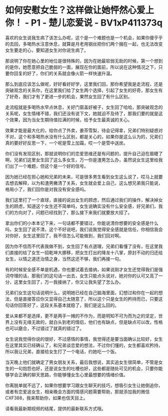 # 如何安慰女生？这样做让她怦然心爱上你！ - P1 - 楚儿恋爱说 - BV1xP411373q

喜欢的女生说我生病了该怎么办呢，这个是一个难题也是一个机会，如果你傻乎乎的去回，多喝热水注意休息，就算是月老用钢丝把你们两个捆在一起，也无法改变女生要走的心，要知道女生对你说生病了。

那说明了你在她心里的地位是很特殊的，因为在她最软弱无助的时候，第一个想到的是你，她愿意把自己脆弱的一面，展现在你的面前，所以说在这种情况之下，只要你回复的好了，你们的关系就会像火箭一样快速升温。

那么到底应该怎么做呢，好好看好好学，这里我们回，那你希望我是走流程，还是突破观念的关系你，在这里我们给了女生两个选择，引起了女生的好奇，那女生有了好奇，我们才有了更进一步的机会，果然女生回了有什么区别。

走流程就是多喝热水早点休息，关好门窗盖好被子，女生回了哈哈，那突破观念的关系呢，女生情绪不错，我们还没有说下文，她就迫不及待了，那我们要的就是这个效果，因为当女生期待值拉满的时候，给予女生最真诚的关心。

效果才能是最大化的，给你点了外卖，姜茶雪梨，待会记得拿，兄弟们特别疑惑对不对，这个和多喝热水没有什么区别，都是关心的，如果你是这么认为的，兄弟们真的要好好反思一下，一个呢是雪上加霜，哎一个是雪中送炭。

你们没有发现区别，那就说明你们的恋爱思维还是有问题的，提升自己迫在眉睫了啊，兄弟们这里女生回了这么多女生，万一你是渣男怎么办，虽然说女生这里给我们出了一个难题，但这个是一个好的信号。

因为她已经在担心她和兄弟的未来，可是很多男生看到女生这么说了，哎马上就要去想去解释，以为和渣男撇清了关系，女生就会爱上自己，这么想兄弟我只能说，格局小了，我们回你是对我没有安全感吗。

我们这里打了一个直球，直接的说出女生的顾虑，然后通过我们的操作，解决掉女生的顾虑，知道这个女生还不简单吗，女生说确实没有什么安全感，好兄弟们，我们的方向对了，问题已经找到了，那么接下来我们就要放大招了。

拿出你们的小本本记下来，一句话都不要错过，你能说清你想要的安全感是什么吗，女生回了说不清，这个不好说吧，我们说我觉得安全感就是信任，你相信我会对你好，女生这里回了，我不信怎么可能做到，我们回对啊。

因为你不信而不代表我做不到，女生回了有点道理，兄弟们看懂了没有，在这里我们直接的给了女生一招乾坤大挪移，把女生打出的降龙十八掌，原封不动的归还给女生，以情之道还治情之身，当然这还不够，我们再接一句。

有的时候安全感不单是机遇，你也要试着去接纳，如果说刚才女生还觉得我们是强词夺理的话，那我们的这句话一出去，女生只能点头说对，她对你的认可又高了一分，这里女生回了，万一我接纳了，你又让我失望了怎么办。

兄弟们女生这句话说明什么，说明她已经在自己脑海里面，幻想过和你在一起的想法，但是直接答应你又显得自己太随意了，所以这个只是女生的矜持而已，只要这句话你回答好了，这段关系基本就稳了，我们是这么回的。

爱从来都不是选择，更不是两手一摊的不作为，而是明知不可为而为之的坚定，世界上没有无缘无故的，就白头到老的情侣，他们也有缺点，但是缺点可以改，性格也可以磨合，不过错过了就真的错过了。

女生说我觉得你说的很好，不过感情的事情，我觉得还是要当面确认比较好，女生在这里其实已经确认了，和兄弟谈恋爱的想法，不过你们懂的，女生都喜欢矜持，所以我让兄弟，直接给女生打了一个电话，约她吃一个饭。

当天晚上他们就确定了男女朋友关系，最后我想说，其实追女生很简单，不管是女生的一句抱怨也好，还是说女生的吐槽也好，这些都是随处可见的机会，只要你能够学会正确的聊天思路，你能够懂女生心里最想要的情绪价值。

你离脱单就不远了，如果你想要学习跟女生聊天的技巧，想吸引女生让她倒追你，或者有恋爱追女生，相亲晚会方面的情感问题需要帮助，那就添加我的微信CXF388，我来帮助你，如果也信天目上。

请看我最新期视频的结尾，提供的最新联系方式哦。